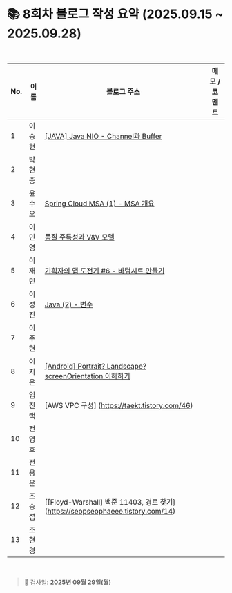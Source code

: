 # 📚 8회차 블로그 작성 요약 (2025.09.15 ~ 2025.09.28)

<br>

| No. | 이름  | 블로그 주소                                                                                                  | 메모 / 코멘트 |
|-----|-----|---------------------------------------------------------------------------------------------------------|----------|
| 1   | 이승현 | [[JAVA] Java NIO - Channel과 Buffer](https://ssddo-story.tistory.com/71)                                 |          |
| 2   | 박현종 |                                                                                                         |          |
| 3   | 윤수오 | [Spring Cloud MSA (1) - MSA 개요](https://velog.io/@dbstndh12/Spring-Cloud-MSA-1.-MSA-%EA%B0%9C%EC%9A%94) |          |
| 4   | 이민영 | [품질 주특성과 V&V 모델](https://stylish-minyoung.tistory.com/216)                                              |          |
| 5   | 이재민 | [기획자의 앱 도전기 #6 - 바텀시트 만들기](https://jam-scribble.tistory.com/46)                                                                                                           |          |
| 6   | 이정진 | [Java (2) - 변수](https://freshdev.tistory.com/71)                                                        |          |
| 7   | 이주현 |                                                                                                         |          |
| 8   | 이지은 | [[Android] Portrait? Landscape? screenOrientation 이해하기](https://ji-eeeun.tistory.com/130)               |          |
| 9   | 임진택 |  [AWS VPC 구성] (https://taekt.tistory.com/46)                                                                                                      |          |
| 10  | 전영호 |                                                                                                         |          |
| 11  | 전용운 |                                                                                                         |          |
| 12  | 조승섭 | [[Floyd-Warshall] 백준 11403, 경로 찾기] (https://seopseophaeee.tistory.com/14)       |          |
| 13  | 조현경 |                                                                                                         |          |

<br>

> 📌 검사일: **2025년 09월 29일(월)**
